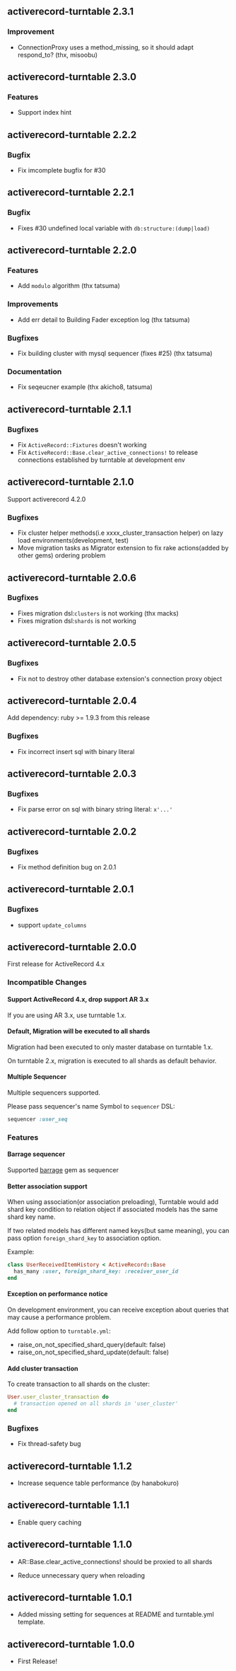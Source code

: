 ## activerecord-turntable 2.3.1 ##

### Improvement

* ConnectionProxy uses a method_missing, so it should adapt respond_to? (thx, misoobu)

## activerecord-turntable 2.3.0 ##

### Features

* Support index hint

## activerecord-turntable 2.2.2 ##

### Bugfix

* Fix imcomplete bugfix for #30

## activerecord-turntable 2.2.1 ##

### Bugfix

* Fixes #30 undefined local variable with `db:structure:(dump|load)`

## activerecord-turntable 2.2.0 ##

### Features

* Add `modulo` algorithm (thx tatsuma)

### Improvements

* Add err detail to Building Fader exception log (thx tatsuma)

### Bugfixes

* Fix building cluster with mysql sequencer (fixes #25) (thx tatsuma)

### Documentation

* Fix seqeucner example (thx akicho8, tatsuma)

## activerecord-turntable 2.1.1 ##

### Bugfixes

* Fix `ActiveRecord::Fixtures` doesn't working
* Fix `ActiveRecord::Base.clear_active_connections!` to release connections established by turntable at development env

## activerecord-turntable 2.1.0 ##

Support activerecord 4.2.0

### Bugfixes

* Fix cluster helper methods(i.e xxxx_cluster_transaction helper) on lazy load environments(development, test)
* Move migration tasks as Migrator extension to fix rake actions(added by other gems) ordering problem

## activerecord-turntable 2.0.6 ##

### Bugfixes

* Fixes migration dsl:`clusters` is not working (thx macks)
* Fixes migration dsl:`shards` is not working

## activerecord-turntable 2.0.5 ##

### Bugfixes

* Fix not to destroy other database extension's connection proxy object

## activerecord-turntable 2.0.4 ##

Add dependency: ruby >= 1.9.3 from this release

### Bugfixes

* Fix incorrect insert sql with binary literal

## activerecord-turntable 2.0.3 ##

### Bugfixes

* Fix parse error on sql with binary string literal: ```x'...'```

## activerecord-turntable 2.0.2 ##

### Bugfixes

* Fix method definition bug on 2.0.1

## activerecord-turntable 2.0.1 ##

### Bugfixes

* support `update_columns`

## activerecord-turntable 2.0.0 ##

First release for ActiveRecord 4.x

### Incompatible Changes

#### Support ActiveRecord 4.x, drop support AR 3.x

If you are using AR 3.x, use turntable 1.x.

#### Default, Migration will be executed to all shards

Migration had been executed to only master database on turntable 1.x.

On turntable 2.x, migration is executed to all shards as default behavior.

#### Multiple Sequencer

Multiple sequencers supported.

Please pass sequencer's name Symbol to `sequencer` DSL:

```ruby
sequencer :user_seq
```

### Features

#### Barrage sequencer

Supported [barrage](http://github.com/drecom/barrage) gem as sequencer

#### Better association support

When using association(or association preloading), Turntable would add shard key condition to relation object if associated models has the same shard key name.

If two related models has different named keys(but same meaning), you can pass option `foreign_shard_key` to association option.

Example:

```ruby
class UserReceivedItemHistory < ActiveRecord::Base
  has_many :user, foreign_shard_key: :receiver_user_id
end
```

#### Exception on performance notice

On development environment, you can receive exception about queries that may cause a performance problem.

Add follow option to `turntable.yml`:

* raise\_on\_not\_specified\_shard\_query(default: false)
* raise\_on\_not\_specified\_shard\_update(default: false)

#### Add cluster transaction

To create transaction to all shards on the cluster:

```ruby
User.user_cluster_transaction do
  # transaction opened on all shards in 'user_cluster'
end
```

### Bugfixes

* Fix thread-safety bug


## activerecord-turntable 1.1.2 ##

*   Increase sequence table performance (by hanabokuro)

## activerecord-turntable 1.1.1 ##

*   Enable query caching

## activerecord-turntable 1.1.0 ##

*   AR::Base.clear_active_connections! should be proxied to all shards

*   Reduce unnecessary query when reloading


## activerecord-turntable 1.0.1 ##

*   Added missing setting for sequences at README and turntable.yml template.


## activerecord-turntable 1.0.0 ##

*   First Release!
